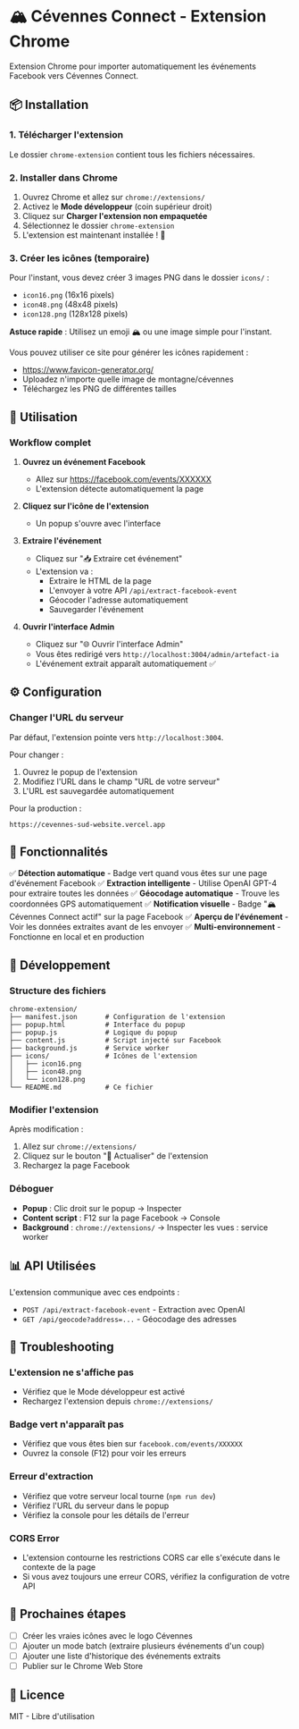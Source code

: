 # 🏔️ Cévennes Connect - Extension Chrome

Extension Chrome pour importer automatiquement les événements Facebook vers Cévennes Connect.

## 📦 Installation

### 1. Télécharger l'extension

Le dossier `chrome-extension` contient tous les fichiers nécessaires.

### 2. Installer dans Chrome

1. Ouvrez Chrome et allez sur `chrome://extensions/`
2. Activez le **Mode développeur** (coin supérieur droit)
3. Cliquez sur **Charger l'extension non empaquetée**
4. Sélectionnez le dossier `chrome-extension`
5. L'extension est maintenant installée ! 🎉

### 3. Créer les icônes (temporaire)

Pour l'instant, vous devez créer 3 images PNG dans le dossier `icons/` :
- `icon16.png` (16x16 pixels)
- `icon48.png` (48x48 pixels)
- `icon128.png` (128x128 pixels)

**Astuce rapide** : Utilisez un emoji 🏔️ ou une image simple pour l'instant.

Vous pouvez utiliser ce site pour générer les icônes rapidement :
- https://www.favicon-generator.org/
- Uploadez n'importe quelle image de montagne/cévennes
- Téléchargez les PNG de différentes tailles

## 🚀 Utilisation

### Workflow complet

1. **Ouvrez un événement Facebook**
   - Allez sur https://facebook.com/events/XXXXXX
   - L'extension détecte automatiquement la page

2. **Cliquez sur l'icône de l'extension**
   - Un popup s'ouvre avec l'interface

3. **Extraire l'événement**
   - Cliquez sur "📥 Extraire cet événement"
   - L'extension va :
     - Extraire le HTML de la page
     - L'envoyer à votre API `/api/extract-facebook-event`
     - Géocoder l'adresse automatiquement
     - Sauvegarder l'événement

4. **Ouvrir l'interface Admin**
   - Cliquez sur "🌐 Ouvrir l'interface Admin"
   - Vous êtes redirigé vers `http://localhost:3004/admin/artefact-ia`
   - L'événement extrait apparaît automatiquement ✅

## ⚙️ Configuration

### Changer l'URL du serveur

Par défaut, l'extension pointe vers `http://localhost:3004`.

Pour changer :
1. Ouvrez le popup de l'extension
2. Modifiez l'URL dans le champ "URL de votre serveur"
3. L'URL est sauvegardée automatiquement

Pour la production :
```
https://cevennes-sud-website.vercel.app
```

## 🎯 Fonctionnalités

✅ **Détection automatique** - Badge vert quand vous êtes sur une page d'événement Facebook
✅ **Extraction intelligente** - Utilise OpenAI GPT-4 pour extraire toutes les données
✅ **Géocodage automatique** - Trouve les coordonnées GPS automatiquement
✅ **Notification visuelle** - Badge "🏔️ Cévennes Connect actif" sur la page Facebook
✅ **Aperçu de l'événement** - Voir les données extraites avant de les envoyer
✅ **Multi-environnement** - Fonctionne en local et en production

## 🔧 Développement

### Structure des fichiers

```
chrome-extension/
├── manifest.json       # Configuration de l'extension
├── popup.html          # Interface du popup
├── popup.js            # Logique du popup
├── content.js          # Script injecté sur Facebook
├── background.js       # Service worker
├── icons/              # Icônes de l'extension
│   ├── icon16.png
│   ├── icon48.png
│   └── icon128.png
└── README.md           # Ce fichier
```

### Modifier l'extension

Après modification :
1. Allez sur `chrome://extensions/`
2. Cliquez sur le bouton "🔄 Actualiser" de l'extension
3. Rechargez la page Facebook

### Déboguer

- **Popup** : Clic droit sur le popup → Inspecter
- **Content script** : F12 sur la page Facebook → Console
- **Background** : `chrome://extensions/` → Inspecter les vues : service worker

## 📊 API Utilisées

L'extension communique avec ces endpoints :

- `POST /api/extract-facebook-event` - Extraction avec OpenAI
- `GET /api/geocode?address=...` - Géocodage des adresses

## 🐛 Troubleshooting

### L'extension ne s'affiche pas
- Vérifiez que le Mode développeur est activé
- Rechargez l'extension depuis `chrome://extensions/`

### Badge vert n'apparaît pas
- Vérifiez que vous êtes bien sur `facebook.com/events/XXXXXX`
- Ouvrez la console (F12) pour voir les erreurs

### Erreur d'extraction
- Vérifiez que votre serveur local tourne (`npm run dev`)
- Vérifiez l'URL du serveur dans le popup
- Vérifiez la console pour les détails de l'erreur

### CORS Error
- L'extension contourne les restrictions CORS car elle s'exécute dans le contexte de la page
- Si vous avez toujours une erreur CORS, vérifiez la configuration de votre API

## 🎉 Prochaines étapes

- [ ] Créer les vraies icônes avec le logo Cévennes
- [ ] Ajouter un mode batch (extraire plusieurs événements d'un coup)
- [ ] Ajouter une liste d'historique des événements extraits
- [ ] Publier sur le Chrome Web Store

## 📝 Licence

MIT - Libre d'utilisation
